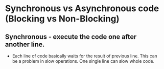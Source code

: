 # Synchronous vs Asynchronous code (Blocking vs Non-Blocking)

## Synchronous - execute the code one after another line.
* Each line of code basically waits for the result of previous line. This can be a problem in slow operations. One single line can slow whole code.

